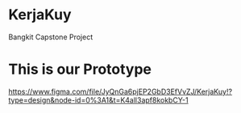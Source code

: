 # KerjaKuy
Bangkit Capstone Project 

# This is our Prototype
https://www.figma.com/file/JyQnGa6pjEP2GbD3EfVvZJ/KerjaKuy!?type=design&node-id=0%3A1&t=K4all3apf8kokbCY-1
